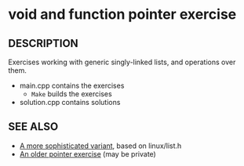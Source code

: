 # void and function pointer exercise
## DESCRIPTION
Exercises working with generic singly-linked lists, and operations over them.

- main.cpp contains the exercises
    - `Make` builds the exercises
- solution.cpp contains solutions
## SEE ALSO
- [A more sophisticated variant](https://github.com/eecs482/pointers_exercise/tree/linux-list), based on linux/list.h
- [An older pointer exercise](https://github.com/eecs482/pointers) (may be private)
